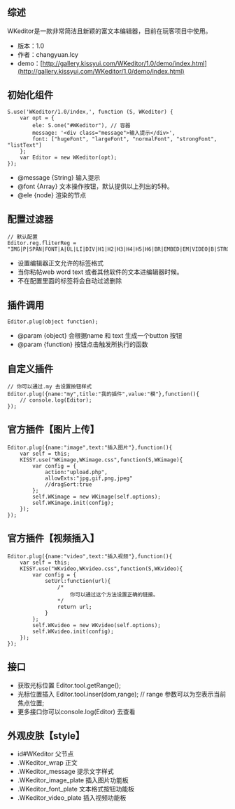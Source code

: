 ## 综述

WKeditor是一款非常简洁且新颖的富文本编辑器，目前在玩客项目中使用。

* 版本：1.0
* 作者：changyuan.lcy
* demo：[http://gallery.kissyui.com/WKeditor/1.0/demo/index.html](http://gallery.kissyui.com/WKeditor/1.0/demo/index.html)

## 初始化组件

    S.use('WKeditor/1.0/index,', function (S, WKeditor) {
        var opt = {
            ele: S.one("#WKeditor"), // 容器
            message: '<div class="message">输入提示</div>',
            font: ["hugeFont", "largeFont", "normalFont", "strongFont", "listText"]
        };
        var Editor = new WKeditor(opt);
    });

* @message {String} 输入提示
* @font {Array} 文本操作按钮，默认提供以上列出的5种。
* @ele {node} 渲染的节点


## 配置过滤器
    
    // 默认配置
    Editor.reg.fliterReg = "IMG|P|SPAN|FONT|A|UL|LI|DIV|H1|H2|H3|H4|H5|H6|BR|EMBED|EM|VIDEO|B|STRONG|U|LABEL|BIG|S|I|OL|DL|DD|DT|SUB|SUP" 

* 设置编辑器正文允许的标签格式
* 当你粘帖web word text 或者其他软件的文本进编辑器时候。
* 不在配置里面的标签将会自动过滤删除

## 插件调用

    Editor.plug(object function);

* @param {object} 会根据name 和 text 生成一个button 按钮
* @param {function} 按钮点击触发所执行的函数


## 自定义插件
    
    // 你可以通过.my 去设置按钮样式
    Editor.plug({name:"my",title:"我的插件",value:"模"},function(){
        // console.log(Editor);
    });

##  官方插件【图片上传】

    Editor.plug({name:"image",text:"插入图片"},function(){
        var self = this;
        KISSY.use("WKimage,WKimage.css",function(S,WKimage){
            var config = {
                action:"upload.php",
                allowExts:"jpg,gif,png,jpeg"
                //dragSort:true
            };
            self.WKimage = new WKimage(self.options);
            self.WKimage.init(config);
        });
    });


##  官方插件【视频插入】


    Editor.plug({name:"video",text:"插入视频"},function(){
        var self = this;
        KISSY.use("WKvideo,WKvideo.css",function(S,WKvideo){
            var config = {
                setUrl:function(url){
                    /*
                        你可以通过这个方法设置正确的链接。
                    */
                    return url;
                }
            };
            self.WKvideo = new WKvideo(self.options);
            self.WKvideo.init(config);
        });
    });




## 接口

* 获取光标位置 Editor.tool.getRange();
* 光标位置插入 Editor.tool.inser(dom,range); // range 参数可以为空表示当前焦点位置;
* 更多接口你可以console.log(Editor) 去查看

## 外观皮肤【style】
*  id#WKeditor 父节点
* .WKeditor_wrap 正文
* .WKeditor_message 提示文字样式
* .WKeditor_image_plate 插入图片功能板
* .WKeditor_font_plate 文本格式按钮功能板
* .WKeditor_video_plate 插入视频功能板